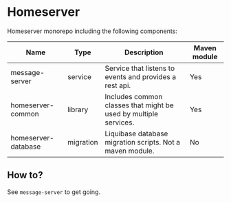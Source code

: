 # Homeserver

Homeserver monorepo including the following components:

| Name                | Type      | Description                                                      | Maven module |
|---------------------|-----------|------------------------------------------------------------------|--------------|
| message-server      | service   | Service that listens to events and provides a rest api.          | Yes          |
| homeserver-common   | library   | Includes common classes that might be used by multiple services. | Yes          |
| homeserver-database | migration | Liquibase database migration scripts. Not a maven module.        | No  |

## How to?

See `message-server` to get going.